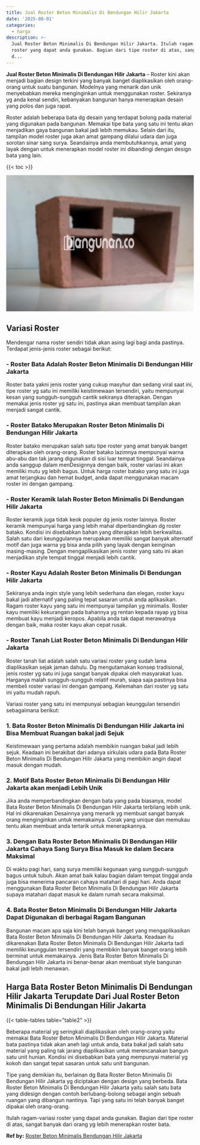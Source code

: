```yaml
---
title: Jual Roster Beton Minimalis Di Bendungan Hilir Jakarta
date: '2025-08-01'
categories:
  - harga
description: >-
  Jual Roster Beton Minimalis Di Bendungan Hilir Jakarta. Itulah ragam-variasi
  roster yang dapat anda gunakan. Bagian dari tipe roster di atas, sangat banyak
  d...
---
```


**Jual Roster Beton Minimalis Di Bendungan Hilir Jakarta** – Roster kini akan menjadi bagian design terkini yang banyak banget diaplikasikan oleh orang-orang untuk suatu bangunan. Modelnya yang menarik dan unik menyebabkan mereka menginginkan untuk menggunakan roster. Sekiranya yg anda kenal sendiri, kebanyakan bangunan hanya menerapkan desain yang polos dan juga rapat.

Roster adalah beberapa bata dg desain yang terdapat bolong pada material yang digunakan pada bangunan. Memakai tipe bata yang satu ini tentu akan menjadikan gaya bangunan bakal jadi lebih memukau. Selain dari itu, tampilan model roster juga akan amat gampang dilalui udara dan juga sorotan sinar sang surya. Seandainya anda membutuhkannya, amat yang layak dengan untuk menerapkan model roster ini dibandingi dengan design bata yang lain.

{{< toc >}}

![Jual Roster Beton Minimalis Di Bendungan Hilir Jakarta](/images/bata-roster-minimalis-35.png)

## Variasi Roster

Mendengar nama roster sendiri tidak akan asing lagi bagi anda pastinya. Terdapat jenis-jenis roster sebagai berikut:

### \- Roster Bata Adalah Roster Beton Minimalis Di Bendungan Hilir Jakarta

Roster bata yakni jenis roster yang cukup masyhur dan sedang viral saat ini, tipe roster yg satu ini memiliki keistimewaan tersendiri, yaitu mempunyai kesan yang sungguh-sungguh cantik sekiranya diterapkan. Dengan memakai jenis roster yg satu ini, pastinya akan membuat tampilan akan menjadi sangat cantik.

### \- Roster Batako Merupakan Roster Beton Minimalis Di Bendungan Hilir Jakarta

Roster batako merupakan salah satu tipe roster yang amat banyak banget diterapkan oleh orang-orang. Roster batako lazimnya mempunyai warna abu-abu dan tak jarang digunakan di sisi luar tempat tinggal. Seandainya anda sanggup dalam menDesignnya dengan baik, roster variasi ini akan memiliki mutu yg lebih bagus. Untuk harga roster batako yang satu ini juga amat terjangkau dan hemat budget, anda dapat menggunakan macam roster ini dengan gampang.

### \- Roster Keramik Ialah Roster Beton Minimalis Di Bendungan Hilir Jakarta

Roster keramik juga tidak keok populer dg jenis roster lainnya. Roster keramik mempunyai harga yang lebih mahal diperbandingkan dg roster batako. Kondisi ini disebabkan bahan yang diterapkan lebih berkwalitas. Salah satu dari keunggulannya merupakan memiliki sangat banyak alternatif motif dan juga warna yg bisa anda pilih yang layak dengan keinginan masing-masing. Dengan mengaplikasikan jenis roster yang satu ini akan menjadikan style tempat tinggal menjadi lebih cantik.

### \- Roster Kayu Adalah Roster Beton Minimalis Di Bendungan Hilir Jakarta

Sekiranya anda ingin style yang lebih sederhana dan elegan, roster kayu bakal jadi alternatif yang paling tepat sasaran untuk anda aplikasikan. Ragam roster kayu yang satu ini mempunyai tampilan yg minimalis. Roster kayu memiliki kekurangan pada bahannya yg rentan kepada rayap yg bisa membuat kayu menjadi keropos. Apabila anda tak dapat merawatnya dengan baik, maka roster kayu akan cepat rusak.

### \- Roster Tanah Liat Roster Beton Minimalis Di Bendungan Hilir Jakarta

Roster tanah liat adalah salah satu variasi roster yang sudah lama diaplikasikan sejak jaman dahulu. Dg mengutamakan konsep tradisional, jenis roster yg satu ini juga sangat banyak dipakai oleh masyarakat luas. Harganya malah sungguh-sungguh relatif murah, siapa saja pastinya bisa membeli roster variasi ini dengan gampang. Kelemahan dari roster yg satu ini yaitu mudah rapuh.

Variasi roster yang satu ini mempunyai sebagian keunggulan tersendiri sebagaimana berikut:

### 1\. Bata Roster Beton Minimalis Di Bendungan Hilir Jakarta ini Bisa Membuat Ruangan bakal jadi Sejuk

Keistimewaan yang pertama adalah membikin ruangan bakal jadi lebih sejuk. Keadaan ini berakibat dari adanya sirkulais udara pada Bata Roster Beton Minimalis Di Bendungan Hilir Jakarta yang membikin angin dapat masuk dengan mudah.

### 2\. Motif Bata Roster Beton Minimalis Di Bendungan Hilir Jakarta akan menjadi Lebih Unik

Jika anda memperbandingkan dengan bata yang pada biasanya, model Bata Roster Beton Minimalis Di Bendungan Hilir Jakarta terbilang lebih unik. Hal ini dikarenakan Desainnya yang menarik yg membuat sangat banyak orang menginginkan untuk memakainya. Corak yang unique dan memukau tentu akan membuat anda tertarik untuk menerapkannya.

### 3\. Dengan Bata Roster Beton Minimalis Di Bendungan Hilir Jakarta Cahaya Sang Surya Bisa Masuk ke dalam Secara Maksimal

Di waktu pagi hari, sang surya memiliki kegunaan yang sungguh-sungguh bagus untuk tubuh. Akan amat baik kalau bagian dalam tempat tinggal anda juga bisa menerima pancaran cahaya matahari di pagi hari. Anda dapat menggunakan Bata Roster Beton Minimalis Di Bendungan Hilir Jakarta supaya matahari dapat masuk ke dalam rumah secara maksimal.

### 4\. Bata Roster Beton Minimalis Di Bendungan Hilir Jakarta Dapat Digunakan di berbagai Ragam Bangunan

Bangunan macam apa saja kini telah banyak banget yang mengaplikasikan Bata Roster Beton Minimalis Di Bendungan Hilir Jakarta. Keadaan itu dikarenakan Bata Roster Beton Minimalis Di Bendungan Hilir Jakarta tadi memiliki keunggulan tersendiri yang membikin banyak banget orang lebih berminat untuk memakainya. Jenis Bata Roster Beton Minimalis Di Bendungan Hilir Jakarta ini benar-benar akan membuat style bangunan bakal jadi lebih menawan.

## Harga Bata Roster Beton Minimalis Di Bendungan Hilir Jakarta Terupdate Dari Jual Roster Beton Minimalis Di Bendungan Hilir Jakarta

{{< table-tables table="table2" >}}

Beberapa material yg seringkali diaplikasikan oleh orang-orang yaitu memakai Bata Roster Beton Minimalis Di Bendungan Hilir Jakarta. Material bata pastinya tidak akan aneh lagi untuk anda, bata bakal jadi salah satu material yang paling tak jarang diaplikasikan untuk merencanakan bangun satu unit hunian. Kondisi ini disebabkan bata yang mempunyai material yg kokoh dan sangat tepat sasaran untuk satu unit bangunan.

Tipe yang demikian itu, berlainan dg Bata Roster Beton Minimalis Di Bendungan Hilir Jakarta yg diciptakan dengan design yang berbeda. Bata Roster Beton Minimalis Di Bendungan Hilir Jakarta yaitu salah satu bata yang didesign dengan contoh berlubang-bolong sebagai angin sebuah ruangan yang dibangun nantinya. Tapi yang satu ini telah banyak banget dipakai oleh orang-orang.

Itulah ragam-variasi roster yang dapat anda gunakan. Bagian dari tipe roster di atas, sangat banyak dari orang yg lebih menerapkan roster bata.

**Ref by:** [Roster Beton Minimalis Bendungan Hilir Jakarta](https://id.wikipedia.org/wiki/Roster)
